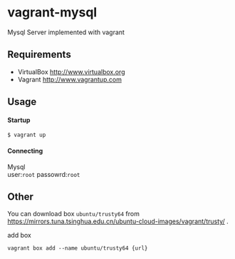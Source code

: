 # vagrant-mysql

Mysql Server implemented with vagrant

Requirements
------------
* VirtualBox <http://www.virtualbox.org>
* Vagrant <http://www.vagrantup.com>

Usage
-----
#### Startup

```
$ vagrant up
```
#### Connecting
Mysql   
user:`root` passowrd:`root`

Other
-----
You can download box `ubuntu/trusty64` from https://mirrors.tuna.tsinghua.edu.cn/ubuntu-cloud-images/vagrant/trusty/  .

add box 
```
vagrant box add --name ubuntu/trusty64 {url}
```
